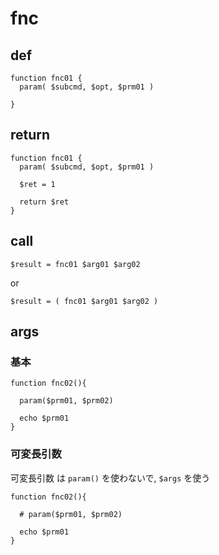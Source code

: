 
# fnc

## def

```
function fnc01 {
  param( $subcmd, $opt, $prm01 )

}
```


## return

```
function fnc01 {
  param( $subcmd, $opt, $prm01 )

  $ret = 1

  return $ret
}
```


## call

```
$result = fnc01 $arg01 $arg02
```

or

```
$result = ( fnc01 $arg01 $arg02 )
```


## args

### 基本

```
function fnc02(){

  param($prm01, $prm02)

  echo $prm01
}
```



### 可変長引数

可変長引数 は `param()` を使わないで, `$args` を使う

```
function fnc02(){

  # param($prm01, $prm02)

  echo $prm01
}
```



